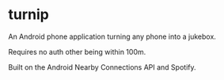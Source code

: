 # turnip

An Android phone application turning any phone into a jukebox. 

Requires no auth other being within 100m.

Built on the Android Nearby Connections API and Spotify.
